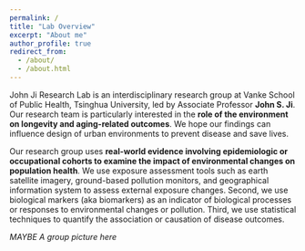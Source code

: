 ```yaml
---
permalink: /
title: "Lab Overview"
excerpt: "About me"
author_profile: true
redirect_from: 
  - /about/
  - /about.html
---
```


John Ji Research Lab is an interdisciplinary research group at Vanke School of Public Health, Tsinghua University, led by Associate Professor **John S. Ji**. Our research team is particularly interested in the **role of the environment on longevity and aging-related outcomes**. We hope our findings can influence design of urban environments to prevent disease and save lives.

Our research group uses **real-world evidence involving epidemiologic or occupational cohorts to examine the impact of environmental changes on population health**. We use exposure assessment tools such as earth satellite imagery, ground-based pollution monitors, and geographical information system to assess external exposure changes. Second, we use biological markers (aka biomarkers) as an indicator of biological processes or responses to environmental changes or pollution. Third, we use statistical techniques to quantify the association or causation of disease outcomes.

_MAYBE A group picture here_
